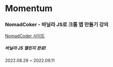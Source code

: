 # Momentum

### NomadCoker - 바닐라 JS로 크롬 앱 만들기 강의
[NomadCoder 사이트](https://nomadcoders.co/javascript-for-beginners/lobby)

##### 바닐라 JS 챌린지 완료!
2022.08.29 ~ 2022.09.11
